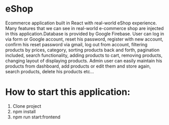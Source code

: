 # eShop

Ecommerce application built in React with real-world eShop experience. Many features that we can see in real-world e-commerce shop are injected in this application.Database is provided by Google Firebase. User can log in via form or Google account, reset his password, register with new account, confirm his reset password via gmail, log out from account, filtering products by prices, category, sorting products back and forth, pagination included, search functionality, adding products to cart, removing products, changing layout of displaying products. Admin user can easily maintain his products from dashboard, add products or edit them and store again, search products, delete his products etc... 

# How to start this application:
1. Clone project
2. npm install
3. npm run start:frontend


